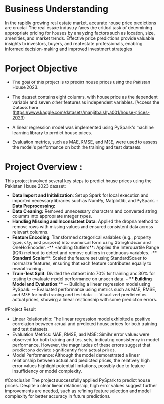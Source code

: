 # Business Understanding

In the rapidly growing real estate market, accurate house price predictions are crucial. The real estate industry faces the critical task of determining appropriate pricing for houses by analyzing factors such as location, size, amenities, and market trends. Effective price predictions provide valuable insights to investors, buyers, and real estate professionals, enabling informed decision-making and improved investment strategies

# Porject Objective
- The goal of this project is to predict house prices using the Pakistan House 2023.
- The dataset contains eight columns, with house price as the dependent variable and seven other features as independent variables. [Access the Dataset here (https://www.kaggle.com/datasets/manjitbaishya001/house-prices-2023)

- A linear regression model was implemented using PySpark's machine learning library to predict house prices.
- Evaluation metrics, such as MAE, RMSE, and MSE, were used to assess the model's performance on both the training and test datasets.
  
# Project Overview : 
This project involved several key steps to predict house prices using the Pakistan House 2023 dataset:
- **Data Import and Initialization**: Set up Spark for local execution and imported necessary libraries such as NumPy, Matplotlib, and PySpark.
**- Data Preprocessing:**
- **Data Cleaning:** Removed unnecessary characters and converted string columns into appropriate integer types.
- **Handling Missing and Inconsistent Data**: Applied the dropna method to remove rows with missing values and ensured consistent data across relevant columns.
- **Feature Encoding**: Transformed categorical variables (e.g., property type, city, and purpose) into numerical form using StringIndexer and OneHotEncoder.
-** Handling Outliers**: Applied the Interquartile Range (IQR) method to detect and remove outliers in continuous variables.
-** **Standard Scale**r**: Scaled the feature set using StandardScaler to normalize features, ensuring that each feature contributes equally to model training.
- **Train-Test Split**: Divided the dataset into 70% for training and 30% for testing to evaluate model performance on unseen data.
**- ** Building Model and Evaluation**:**
-- Building a linear regression model using PySpark.
-- Evaluated performance using metrics such as MAE, RMSE, and MSE for both training and test data.
-- Visualized predicted vs. actual prices, showing a linear relationship with some prediction errors.

#Project Result
- Linear Relationship: The linear regression model exhibited a positive correlation between actual and predicted house prices for both training and test datasets.
-  Evaluation Metrics: MAE, RMSE, and MSE: Similar error values were observed for both training and test sets, indicating consistency in model performance. However, the magnitudes of these errors suggest that predictions deviate significantly from actual prices.
- Model Performance: Although the model demonstrated a linear relationship between actual and predicted prices, the relatively high error values highlight potential limitations, possibly due to feature insufficiency or model complexity.

#Conclusion
The project successfully applied PySpark to predict house prices. Despite a clear linear relationship, high error values suggest further improvements are needed, such as refining feature selection and model complexity for better accuracy in future predictions.
